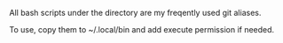 All bash scripts under the directory are my freqently used git aliases.

To use, copy them to ~/.local/bin and add execute permission if needed.